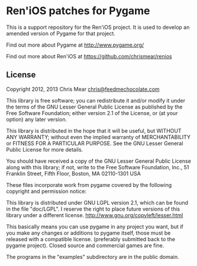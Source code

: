 Ren'iOS patches for Pygame
==========================

This is a support repository for the Ren'iOS project. It is used to develop an amended version of Pygame for that project.

Find out more about Pygame at http://www.pygame.org/

Find out more about Ren'iOS at https://github.com/chrismear/renios

License
-------

Copyright 2012, 2013 Chris Mear <chris@feedmechocolate.com>

This library is free software; you can redistribute it and/or
modify it under the terms of the GNU Lesser General Public
License as published by the Free Software Foundation; either
version 2.1 of the License, or (at your option) any later version.

This library is distributed in the hope that it will be useful,
but WITHOUT ANY WARRANTY; without even the implied warranty of
MERCHANTABILITY or FITNESS FOR A PARTICULAR PURPOSE.  See the GNU
Lesser General Public License for more details.

You should have received a copy of the GNU Lesser General Public
License along with this library; if not, write to the Free Software
Foundation, Inc., 51 Franklin Street, Fifth Floor, Boston, MA  02110-1301  USA

These files incorporate work from pygame covered by the following copyright and permission notice:

  This library is distributed under GNU LGPL version 2.1, which can
  be found in the file "doc/LGPL". I reserve the right to place
  future versions of this library under a different license.
  http://www.gnu.org/copyleft/lesser.html

  This basically means you can use pygame in any project you want,
  but if you make any changes or additions to pygame itself, those
  must be released with a compatible license. (preferably submitted
  back to the pygame project). Closed source and commercial games are
  fine.

  The programs in the "examples" subdirectory are in the public
  domain.
